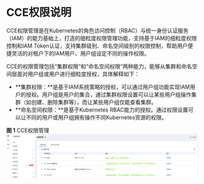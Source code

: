 # CCE权限说明<a name="cce_01_0187"></a>

CCE权限管理是在Kubernetes的角色访问控制（RBAC）与统一身份认证服务（IAM）的能力基础上，打造的细粒度权限管理功能，支持基于IAM的细粒度权限控制和IAM Token认证，支持集群级别、命名空间级别的权限控制，帮助用户便捷灵活的对租户下的IAM用户、用户组设定不同的操作权限。

CCE的权限管理包括“集群权限“和“命名空间权限“两种能力，能够从集群和命名空间层面对用户组或用户进行细粒度授权，具体解释如下：

-   **集群权限：**是基于IAM系统策略的授权，可以通过用户组功能实现IAM用户的授权。用户组是用户的集合，通过集群权限设置可以让某些用户组操作集群（如创建、删除集群等），而让某些用户组仅能查看集群。
-   **命名空间权限：**是基于Kubernetes RBAC能力的授权。通过权限设置可以让不同的用户或用户组拥有操作不同Kubernetes资源的权限。

**图 1**  CCE权限管理<a name="fig338584562419"></a>  
![](figures/CCE权限管理.png "CCE权限管理")

